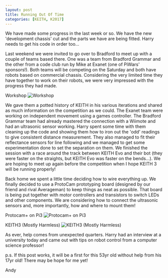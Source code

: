 ```yaml
---
layout: post
title: Running Out Of Time
categories: [KEITH, K2017]
---
```



We have made some progress in the last week or so. We have the new 'development chassis' cut and the parts we have are being fitted. Harry needs to get his code in order too...

Last weekend we were invited to go over to Bradford to meet up with a couple of teams based there. One was a team from Bradford Grammar and the other from a code club run by Mike at Exanet (one of PiWars' sponsors!). Both teams will be competing on the Saturday and both have robots based on commercial chassis. Considering the very limited time they have together to work on their robots, we were very impressed with the progress they had made.

Workshop
![Workshop](http://keiththerobot.uk/images/IMG_0845.jpg "Workshop")

We gave them a potted history of KEITH in his various iterations and shared as much information on the competition as we could. The Exanet team were working on independent movement using a games controller. The Bradford Grammar team had already mastered the connection with a Wiimote and had an ultrasonic sensor working. Harry spent some time with them cleaning up the code and showing them how to iron out the 'odd' readings to give consistent distance measurement. They also managed to fit their reflectance sensors for line following and we managed to get some experimentation done to set the separation on them. We finished the session with a race around the track between KEITH Evo and their bot (they were faster on the straights, but KEITH Evo was faster on the bends...).
We are hoping to meet up again before the competition when I hope KEITH 3 will be running properly!

Back home we spent a little time deciding how to wire everything up. We finally decided to use a ProtoCam prototyping board (designed by our friend and rival Averageman) to keep things as neat as possible. That board is being put together with motor controllers and transistors to switch LEDs and other components. We are considering how to connect the ultrasonic sensors and, more importantly, how and where to mount them!

Protocam+ on Pi3
![Protocam+ on Pi3](http://keiththerobot.uk/images/IMG_0852.jpg "Protocam+ on Pi3")

KEITH3 (Mostly Harmless)
![KEITH3 (Mostly Harmless)](http://keiththerobot.uk/images/IMG_0853.jpg "KEITH3 (Mostly Harmless)")

As ever, help comes from unexpected quarters. Harry had an interview at a university today and came out with tips on robot control from a computer science professor!

p.s. If this post works, it will be a first for this 53yr old without help from his 17yr old! There may be hope for me yet!

Andy
